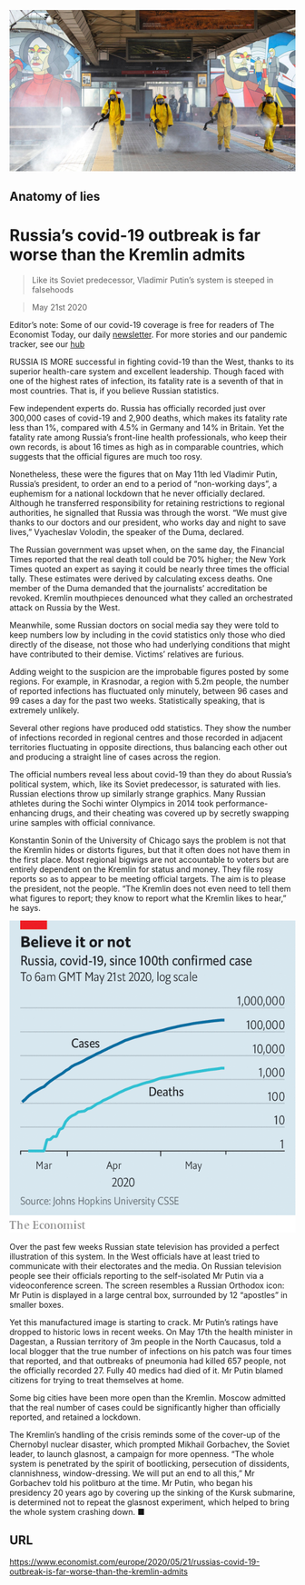 ![](./images/20200523_EUP002.jpg)

## Anatomy of lies

# Russia’s covid-19 outbreak is far worse than the Kremlin admits

> Like its Soviet predecessor, Vladimir Putin’s system is steeped in falsehoods

> May 21st 2020

Editor’s note: Some of our covid-19 coverage is free for readers of The Economist Today, our daily [newsletter](https://www.economist.com/https://my.economist.com/user#newsletter). For more stories and our pandemic tracker, see our [hub](https://www.economist.com//news/2020/03/11/the-economists-coverage-of-the-coronavirus)

RUSSIA IS MORE successful in fighting covid-19 than the West, thanks to its superior health-care system and excellent leadership. Though faced with one of the highest rates of infection, its fatality rate is a seventh of that in most countries. That is, if you believe Russian statistics.

Few independent experts do. Russia has officially recorded just over 300,000 cases of covid-19 and 2,900 deaths, which makes its fatality rate less than 1%, compared with 4.5% in Germany and 14% in Britain. Yet the fatality rate among Russia’s front-line health professionals, who keep their own records, is about 16 times as high as in comparable countries, which suggests that the official figures are much too rosy.

Nonetheless, these were the figures that on May 11th led Vladimir Putin, Russia’s president, to order an end to a period of “non-working days”, a euphemism for a national lockdown that he never officially declared. Although he transferred responsibility for retaining restrictions to regional authorities, he signalled that Russia was through the worst. “We must give thanks to our doctors and our president, who works day and night to save lives,” Vyacheslav Volodin, the speaker of the Duma, declared.

The Russian government was upset when, on the same day, the Financial Times reported that the real death toll could be 70% higher; the New York Times quoted an expert as saying it could be nearly three times the official tally. These estimates were derived by calculating excess deaths. One member of the Duma demanded that the journalists’ accreditation be revoked. Kremlin mouthpieces denounced what they called an orchestrated attack on Russia by the West.

Meanwhile, some Russian doctors on social media say they were told to keep numbers low by including in the covid statistics only those who died directly of the disease, not those who had underlying conditions that might have contributed to their demise. Victims’ relatives are furious.

Adding weight to the suspicion are the improbable figures posted by some regions. For example, in Krasnodar, a region with 5.2m people, the number of reported infections has fluctuated only minutely, between 96 cases and 99 cases a day for the past two weeks. Statistically speaking, that is extremely unlikely.

Several other regions have produced odd statistics. They show the number of infections recorded in regional centres and those recorded in adjacent territories fluctuating in opposite directions, thus balancing each other out and producing a straight line of cases across the region.

The official numbers reveal less about covid-19 than they do about Russia’s political system, which, like its Soviet predecessor, is saturated with lies. Russian elections throw up similarly strange graphics. Many Russian athletes during the Sochi winter Olympics in 2014 took performance-enhancing drugs, and their cheating was covered up by secretly swapping urine samples with official connivance.

Konstantin Sonin of the University of Chicago says the problem is not that the Kremlin hides or distorts figures, but that it often does not have them in the first place. Most regional bigwigs are not accountable to voters but are entirely dependent on the Kremlin for status and money. They file rosy reports so as to appear to be meeting official targets. The aim is to please the president, not the people. “The Kremlin does not even need to tell them what figures to report; they know to report what the Kremlin likes to hear,” he says.



![](./images/20200523_EUC683.png)

Over the past few weeks Russian state television has provided a perfect illustration of this system. In the West officials have at least tried to communicate with their electorates and the media. On Russian television people see their officials reporting to the self-isolated Mr Putin via a videoconference screen. The screen resembles a Russian Orthodox icon: Mr Putin is displayed in a large central box, surrounded by 12 “apostles” in smaller boxes.

Yet this manufactured image is starting to crack. Mr Putin’s ratings have dropped to historic lows in recent weeks. On May 17th the health minister in Dagestan, a Russian territory of 3m people in the North Caucasus, told a local blogger that the true number of infections on his patch was four times that reported, and that outbreaks of pneumonia had killed 657 people, not the officially recorded 27. Fully 40 medics had died of it. Mr Putin blamed citizens for trying to treat themselves at home.

Some big cities have been more open than the Kremlin. Moscow admitted that the real number of cases could be significantly higher than officially reported, and retained a lockdown.

The Kremlin’s handling of the crisis reminds some of the cover-up of the Chernobyl nuclear disaster, which prompted Mikhail Gorbachev, the Soviet leader, to launch glasnost, a campaign for more openness. “The whole system is penetrated by the spirit of bootlicking, persecution of dissidents, clannishness, window-dressing. We will put an end to all this,” Mr Gorbachev told his politburo at the time. Mr Putin, who began his presidency 20 years ago by covering up the sinking of the Kursk submarine, is determined not to repeat the glasnost experiment, which helped to bring the whole system crashing down. ■

## URL

https://www.economist.com/europe/2020/05/21/russias-covid-19-outbreak-is-far-worse-than-the-kremlin-admits

